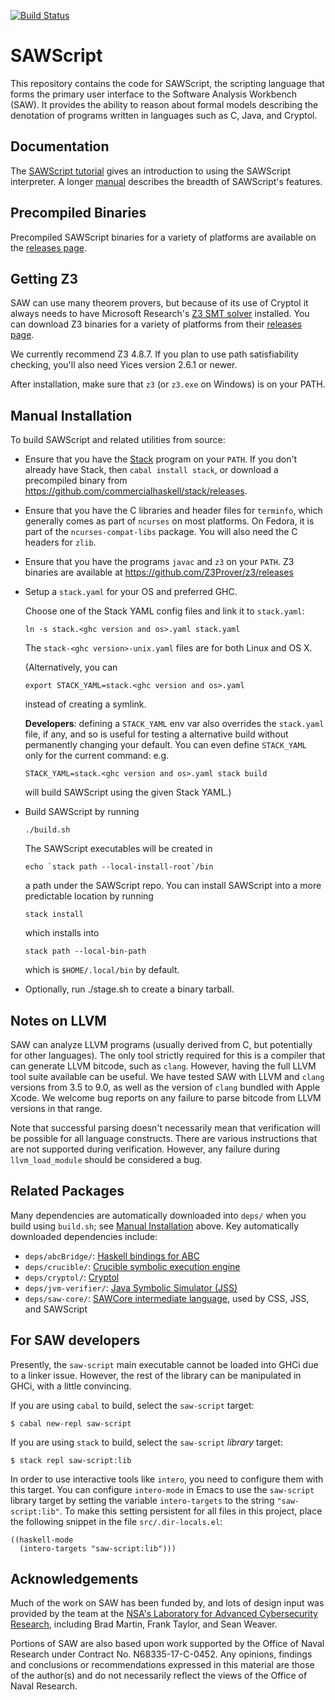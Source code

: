

[![Build
Status](https://travis-ci.org/GaloisInc/saw-script.svg?branch=master)](https://travis-ci.org/GaloisInc/saw-script)

# SAWScript

This repository contains the code for SAWScript, the scripting
language that forms the primary user interface to the Software
Analysis Workbench (SAW). It provides the ability to reason about
formal models describing the denotation of programs written in
languages such as C, Java, and Cryptol.

## Documentation

The [SAWScript tutorial](https://saw.galois.com/tutorial.html) gives an
introduction to using the SAWScript interpreter. A longer
[manual](https://github.com/GaloisInc/saw-script/blob/master/doc/manual/manual.md)
describes the breadth of SAWScript's features.

## Precompiled Binaries

Precompiled SAWScript binaries for a variety of platforms are available on the [releases page](https://github.com/GaloisInc/saw-script/releases).

## Getting Z3

SAW can use many theorem provers, but because of its use of Cryptol it
always needs to have Microsoft Research's [Z3 SMT
solver](https://github.com/Z3Prover/z3) installed.  You can download Z3
binaries for a variety of platforms from their [releases
page](https://github.com/Z3Prover/z3/releases).

We currently recommend Z3 4.8.7. If you plan to use path satisfiability
checking, you'll also need Yices version 2.6.1 or newer.

After installation, make sure that `z3` (or `z3.exe` on Windows)
is on your PATH.

## Manual Installation

To build SAWScript and related utilities from source:

  * Ensure that you have the
    [Stack](https://github.com/commercialhaskell/stack) program on your
    `PATH`. If you don't already have Stack, then `cabal install stack`,
    or download a precompiled binary from
    https://github.com/commercialhaskell/stack/releases.

  * Ensure that you have the C libraries and header files for
    `terminfo`, which generally comes as part of `ncurses` on most
    platforms. On Fedora, it is part of the `ncurses-compat-libs` package.
    You will also need the C headers for `zlib`.

  * Ensure that you have the programs `javac` and `z3` on your
    `PATH`. Z3 binaries are available at
    https://github.com/Z3Prover/z3/releases

  * Setup a `stack.yaml` for your OS and preferred GHC.

    Choose one of the Stack YAML config files and link it to
    `stack.yaml`:

        ln -s stack.<ghc version and os>.yaml stack.yaml

    The `stack-<ghc version>-unix.yaml` files are for both Linux and
    OS X.

    (Alternatively, you can

        export STACK_YAML=stack.<ghc version and os>.yaml

    instead of creating a symlink.

    **Developers**: defining a `STACK_YAML` env var also overrides the
    `stack.yaml` file, if any, and so is useful for testing a
    alternative build without permanently changing your default. You
    can even define `STACK_YAML` only for the current command: e.g.

        STACK_YAML=stack.<ghc version and os>.yaml stack build

    will build SAWScript using the given Stack YAML.)

  * Build SAWScript by running

        ./build.sh

    The SAWScript executables will be created in

        echo `stack path --local-install-root`/bin

    a path under the SAWScript repo. You can install SAWScript into
    a more predictable location by running

        stack install

    which installs into

        stack path --local-bin-path

    which is `$HOME/.local/bin` by default.

  * Optionally, run ./stage.sh to create a binary tarball.

## Notes on LLVM

SAW can analyze LLVM programs (usually derived from C, but potentially
for other languages). The only tool strictly required for this is a
compiler that can generate LLVM bitcode, such as `clang`. However,
having the full LLVM tool suite available can be useful. We have tested
SAW with LLVM and `clang` versions from 3.5 to 9.0, as well as the
version of `clang` bundled with Apple Xcode. We welcome bug reports on
any failure to parse bitcode from LLVM versions in that range.

Note that successful parsing doesn't necessarily mean that verification
will be possible for all language constructs. There are various
instructions that are not supported during verification. However,
any failure during `llvm_load_module` should be considered a bug.

## Related Packages

Many dependencies are automatically downloaded into `deps/` when you
build using `build.sh`; see
[Manual Installation](#manual-installation) above. Key automatically
downloaded dependencies include:

* `deps/abcBridge/`:        [Haskell bindings for ABC](https://github.com/GaloisInc/abcBridge)
* `deps/crucible/`:         [Crucible symbolic execution engine](https://github.com/GaloisInc/crucible)
* `deps/cryptol/`:          [Cryptol](https://github.com/GaloisInc/cryptol)
* `deps/jvm-verifier/`:     [Java Symbolic Simulator (JSS)](https://github.com/GaloisInc/jvm-verifier)
* `deps/saw-core/`:         [SAWCore intermediate language](https://github.com/GaloisInc/saw-core), used by CSS, JSS, and SAWScript

## For SAW developers

Presently, the `saw-script` main executable cannot be loaded into GHCi due to a
linker issue. However, the rest of the library can be manipulated in GHCi, with
a little convincing.

If you are using `cabal` to build, select the `saw-script` target:

```
$ cabal new-repl saw-script
```

If you are using `stack` to build, select the `saw-script` *library* target:

```
$ stack repl saw-script:lib
```

In order to use interactive tools like `intero`, you need to configure them with
this target. You can configure `intero-mode` in Emacs to use the `saw-script`
library target by setting the variable `intero-targets` to the string
`"saw-script:lib"`. To make this setting persistent for all files in this
project, place the following snippet in the file `src/.dir-locals.el`:

```elisp
((haskell-mode
  (intero-targets "saw-script:lib")))
```

## Acknowledgements

Much of the work on SAW has been funded by, and lots of design input was
provided by the team at the [NSA's Laboratory for Advanced Cybersecurity
Research](https://www.nsa.gov/what-we-do/research/cybersecurity-research/),
including Brad Martin, Frank Taylor, and Sean Weaver.

Portions of SAW are also based upon work supported by the Office
of Naval Research under Contract No. N68335-17-C-0452. Any opinions,
findings and conclusions or recommendations expressed in this
material are those of the author(s) and do not necessarily reflect
the views of the Office of Naval Research.
